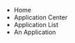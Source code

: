 <ul class="ant-breadcrumb">
    <li class="ant-breadcrumb__item">Home</li>
    <li class="ant-breadcrumb__item">
        <a class="ant-breadcrumb__link">Application Center</a>
    </li>
    <li class="ant-breadcrumb__item">
        <a class="ant-breadcrumb__link">Application List</a>
    </li>
    <li class="ant-breadcrumb__item">
        <a class="ant-breadcrumb__link">An Application</a>
    </li>
</ul>